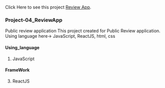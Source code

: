 Click Here to see this project [Review App](review-app-mir.netlify.app/).
### Project-04_ReviewApp
Public review application 
This project created for Public Review application. Using language here-> JavaScript, ReactJS, html, css
#### Using_language 
  1. JavaScript
#### FrameWork 
  3. ReactJS
